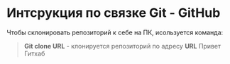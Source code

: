# Интсрукция по связке Git - GitHub

Чтобы склонировать репозиторий к себе на ПК, исользуется команда:
> **Git clone URL** - клонируется репозиторий по адресу **URL**
Привет Гитхаб